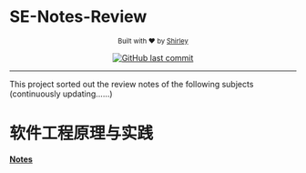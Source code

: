 # SE-Notes-Review
<p align="center">
  <sub>
    Built with ❤︎ by
    <a href="https://github.com/Shirley-olivia">Shirley</a>
  </sub>
</p>

<p align="center">
  <a href="https://github.com/Shirley-olivia/SE-Notes-Review/commits/master" target="_blank">
    <img src="https://img.shields.io/github/last-commit/navendu-pottekkat/nsfw-filter?style=flat-square" alt="GitHub last commit">
  </a>
</p>
<hr>

This project sorted out the review notes of the following subjects (continuously updating……)

# 软件工程原理与实践
[**Notes**](https://www.notion.so/e167876b3a4847dab5ee674de4eec13f?pvs=4)
